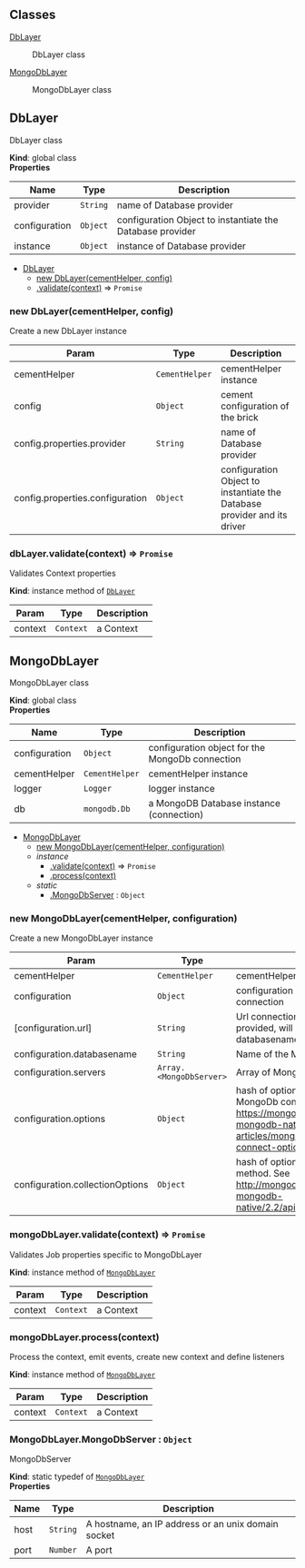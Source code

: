## Classes

<dl>
<dt><a href="#DbLayer">DbLayer</a></dt>
<dd><p>DbLayer class</p>
</dd>
<dt><a href="#MongoDbLayer">MongoDbLayer</a></dt>
<dd><p>MongoDbLayer class</p>
</dd>
</dl>

<a name="DbLayer"></a>

## DbLayer
DbLayer class

**Kind**: global class  
**Properties**

| Name | Type | Description |
| --- | --- | --- |
| provider | <code>String</code> | name of Database provider |
| configuration | <code>Object</code> | configuration Object to instantiate the Database provider |
| instance | <code>Object</code> | instance of Database provider |


* [DbLayer](#DbLayer)
    * [new DbLayer(cementHelper, config)](#new_DbLayer_new)
    * [.validate(context)](#DbLayer+validate) ⇒ <code>Promise</code>

<a name="new_DbLayer_new"></a>

### new DbLayer(cementHelper, config)
Create a new DbLayer instance


| Param | Type | Description |
| --- | --- | --- |
| cementHelper | <code>CementHelper</code> | cementHelper instance |
| config | <code>Object</code> | cement configuration of the brick |
| config.properties.provider | <code>String</code> | name of Database provider |
| config.properties.configuration | <code>Object</code> | configuration Object to instantiate the Database provider and its driver |

<a name="DbLayer+validate"></a>

### dbLayer.validate(context) ⇒ <code>Promise</code>
Validates Context properties

**Kind**: instance method of <code>[DbLayer](#DbLayer)</code>  

| Param | Type | Description |
| --- | --- | --- |
| context | <code>Context</code> | a Context |

<a name="MongoDbLayer"></a>

## MongoDbLayer
MongoDbLayer class

**Kind**: global class  
**Properties**

| Name | Type | Description |
| --- | --- | --- |
| configuration | <code>Object</code> | configuration object for the MongoDb connection |
| cementHelper | <code>CementHelper</code> | cementHelper instance |
| logger | <code>Logger</code> | logger instance |
| db | <code>mongodb.Db</code> | a MongoDB Database instance (connection) |


* [MongoDbLayer](#MongoDbLayer)
    * [new MongoDbLayer(cementHelper, configuration)](#new_MongoDbLayer_new)
    * _instance_
        * [.validate(context)](#MongoDbLayer+validate) ⇒ <code>Promise</code>
        * [.process(context)](#MongoDbLayer+process)
    * _static_
        * [.MongoDbServer](#MongoDbLayer.MongoDbServer) : <code>Object</code>

<a name="new_MongoDbLayer_new"></a>

### new MongoDbLayer(cementHelper, configuration)
Create a new MongoDbLayer instance


| Param | Type | Description |
| --- | --- | --- |
| cementHelper | <code>CementHelper</code> | cementHelper instance |
| configuration | <code>Object</code> | configuration object for the MongoDb connection |
| [configuration.url] | <code>String</code> | Url connection to the Database. If provided, will discard servers and databasename properties |
| configuration.databasename | <code>String</code> | Name of the MongoDb database |
| configuration.servers | <code>Array.&lt;MongoDbServer&gt;</code> | Array of MongoDb servers |
| configuration.options | <code>Object</code> | hash of options for creating a new MongoDb connection. See https://mongodb.github.io/node-mongodb-native/driver-articles/mongoclient.html#mongoclient-connect-options |
| configuration.collectionOptions | <code>Object</code> | hash of options for the db.collection() method. See http://mongodb.github.io/node-mongodb-native/2.2/api/Db.html#collection |

<a name="MongoDbLayer+validate"></a>

### mongoDbLayer.validate(context) ⇒ <code>Promise</code>
Validates Job properties specific to MongoDbLayer

**Kind**: instance method of <code>[MongoDbLayer](#MongoDbLayer)</code>  

| Param | Type | Description |
| --- | --- | --- |
| context | <code>Context</code> | a Context |

<a name="MongoDbLayer+process"></a>

### mongoDbLayer.process(context)
Process the context, emit events, create new context and define listeners

**Kind**: instance method of <code>[MongoDbLayer](#MongoDbLayer)</code>  

| Param | Type | Description |
| --- | --- | --- |
| context | <code>Context</code> | a Context |

<a name="MongoDbLayer.MongoDbServer"></a>

### MongoDbLayer.MongoDbServer : <code>Object</code>
MongoDbServer

**Kind**: static typedef of <code>[MongoDbLayer](#MongoDbLayer)</code>  
**Properties**

| Name | Type | Description |
| --- | --- | --- |
| host | <code>String</code> | A hostname, an IP address or an unix domain socket |
| port | <code>Number</code> | A port |

